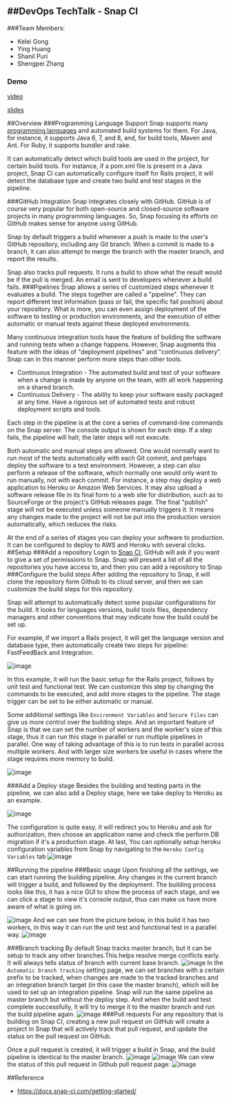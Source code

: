 ##DevOps TechTalk - Snap CI
---
###Team Members:
* Kelei Gong
* Ying Huang
* Shanil Puri
* Shengpei Zhang

### Demo
[video](https://drive.google.com/file/d/0B87f7178bIHnX08wRmFOZl9uLW8/view?usp=sharing)

[slides](https://docs.google.com/presentation/d/1ycscxHwlHiRSbv9tKpJLLXmphNAAxStxDyeYeBX8VeA/edit#slide=id.p)

##Overview
###Programming Language Support
Snap supports many [programming languages](https://docs.snap-ci.com/the-ci-environment/languages/) and automated build systems for them. For Java, for instance, it supports Java 6, 7, and 8, and, for build tools, Maven and Ant. For Ruby, it supports bundler and rake.

It can automatically detect which build tools are used in the project, for certain build tools. For instance, if a pom.xml file is present in a Java project, Snap CI can automatically configure itself for Rails project, it will detect the database type and create two build and test stages in the pipeline.

###GitHub Integration
Snap integrates closely with GitHub. GitHub is of course very popular for both open-source and closed-source software projects in many programming languages. So, Snap focusing its efforts on GitHub makes sense for anyone using GitHub.

Snap by default triggers a build whenever a push is made to the user's GitHub repository, including any Git branch. When a commit is made to a branch, it can also attempt to merge the branch with the master branch, and report the results.

Snap also tracks pull requests. It runs a build to show what the result would be if the pull is merged.
An email is sent to developers whenever a build fails.
###Pipelines
Snap allows a series of customized steps whenever it evaluates a build. The steps together are called a "pipeline". They can report different test information (pass or fail, the specific fail position) about your repository. What is more, you can even assign deployment of the software to testing or production environments, and the execution of either automatic or manual tests against these deployed environments.

Many continuous integration tools have the feature of building the software and running tests when a change happens. However, Snap augments this feature with the ideas of "deployment pipelines" and "continuous delivery". Snap can in this manner perform more steps than other tools.
* Continuous Integration - The automated build and test of your software when a change is made by anyone on the team, with all work happening on a shared branch.
* Continuous Delivery - The ability to keep your software easily packaged at any time. Have a rigorous set of automated tests and robust deployment scripts and tools.

Each step in the pipeline is at the core a series of command-line commands on the Snap server. The console output is shown for each step. If a step fails, the pipeline will halt; the later steps will not execute.

Both automatic and manual steps are allowed. One would normally want to run most of the tests automatically with each Git commit, and perhaps deploy the software to a test environment. However, a step can also perform a release of the software, which normally one would only want to run manually, not with each commit. For instance, a step may deploy a web application to Heroku or Amazon Web Services. It may also upload a software release file in its final form to a web site for distribution, such as to SourceForge or the project's GitHub releases page. The final "publish" stage will not be executed unless someone manually triggers it. It means any changes made to the project will not be put into the production version automatically, which reduces the risks.

At the end of a series of stages you can deploy your software to production. It can be configured to deploy to AWS and Heroku with several clicks.
##Setup
###Add a repository
Login to [Snap CI](https://snap-ci.com/), GitHub will ask if you want to give a set of permissions to Snap. Snap will present a list of all the repositories you have access to, and then you can add a repository to Snap
###Configure the build steps
After adding the repository to Snap, it will clone the repository form Github to its cloud server, and then we can customize the build steps for this repository.

Snap will attempt to automatically detect some popular configurations for the build. It looks for languages versions, build tools files, dependency managers and other conventions that may indicate how the build could be set up.

For example, if we import a Rails project, it will get the language version and database type, then automatically create two steps for pipeline: FastFeedBack and Integration.

![image](pics/build-pipeline.png) 

In this example, it will run the basic setup for the Rails project, follows by unit test and functional test. We can customize this step by changing the commands to be executed, and add more stages to the pipeline. The stage trigger can be set to be either automatic or manual.  

Some additional settings like `Environment Variables` and `Secure Files` can give us more control over the building steps. And an important feature of Snap is that we can set the number of workers and the worker's size of this stage, thus it can run this stage in parallel or run multiple pipelines in parallel. One way of taking advantage of this is to run tests in parallel across multiple workers. And with larger size workers be useful in cases where the stage requires more memory to build.

![image](pics/additional-setting.png)

###Add a Deploy stage
Besides the building and testing parts in the pipeline, we can also add a Deploy stage, here we take deploy to Heroku as an example.

![image](pics/deploy.png)

The configuration is quite easy, it will redirect you to Heroku and ask for authorization, then choose an application name and check the perform DB migration if it's a production stage. At last, You can optionally setup heroku configuration variables from Snap by navigating to the `Heroku Config Variables` tab
![image](pics/heroku.jpg)

##Running the pipeline
###Basic usage
Upon finishing all the settings, we can start running the building pipeline. Any changes in the current branch will trigger a build, and followed by the deployment. The building process looks like this, it has a nice GUI to show the process of each stage, and we can click a stage to view it's console output, thus can make us have more aware of what is going on.

![image](pics/building.png)
And we can see from the picture below, in this build it has two workers, in this way it can run the unit test and functional test in a parallel way.
![image](pics/console.png)

###Branch tracking
By default Snap tracks master branch, but it can be setup to track any other branches.This helps resolve merge conflicts early. It will always tells status of branch with current base branch. 
![image](pics/branch_tracking.png)
In the `Automatic branch tracking` setting page, we can set branches with a certain prefix to be tracked, when changes are made to the tracked branches and an integration branch target (in this case the master branch), which will be used to set up an integration pipeline. Snap will run the same pipeline as master branch but without the deploy step. And when the build and test complete successfully, it will try to merge it to the master branch and run the build pipeline again.
![image](pics/branch_tracking_pipeline.png)
###Pull requests
For any repository that is building on Snap CI, creating a new pull request on GitHub will create a project in Snap that will actively track that pull request, and update the status on the pull request on GitHub.

Once a pull request is created, it will trigger a build in Snap, and the build pipeline is identical to the master branch. 
![image](pics/pull_in_snap.png)
![image](pics/pull_pipeline.png)
We can view the status of this pull request in Github pull request page:
![image](pics/pull_in_git.png)

##Reference
* https://docs.snap-ci.com/getting-started/
